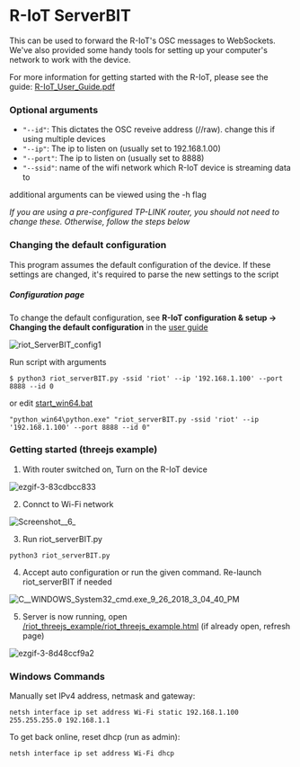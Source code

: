 # R-IoT ServerBIT
This can be used to forward the R-IoT's OSC messages to WebSockets. We've also provided some handy tools for setting up your computer's network to work with the device.

For more information for getting started with the R-IoT, please see the guide:
[R-IoT_User_Guide.pdf](http://www.bitalino.com/docs/R-IoT_User_Guide.pdf)

### Optional arguments

- `"--id"`: This dictates the OSC reveive address (/<id>/raw). change this if using multiple devices
- `"--ip"`: The ip to listen on (usually set to 192.168.1.00)
- `"--port"`: The ip to listen on (usually set to 8888)
- `"--ssid"`: name of the wifi network which R-IoT device is streaming data to

additional arguments can be viewed using the -h flag

*If you are using a pre-configured TP-LINK router, you should not need to change these. Otherwise, follow the steps below*

### Changing the default configuration
This program assumes the default configuration of the device. If these settings are changed, it's required to parse the new settings to the script

##### Configuration page
To change the default configuration, see **R-IoT configuration & setup -> Changing the default configuration** in the [user guide](http://www.bitalino.com/docs/R-IoT_User_Guide.pdf)

![riot_ServerBIT_config1](![riot_ServerBIT_config1](/uploads/1eb0f685cdf526b8304ba4eeaa6b296f/riot_ServerBIT_config1.png))

Run script with arguments

```
$ python3 riot_serverBIT.py -ssid 'riot' --ip '192.168.1.100' --port 8888 --id 0
```

or edit [start_win64.bat](start_win64.bat)

```
"python_win64\python.exe" "riot_serverBIT.py -ssid 'riot' --ip '192.168.1.100' --port 8888 --id 0"
```

### Getting started (threejs example)
1. With router switched on, Turn on the R-IoT device

![ezgif-3-83cdbcc833](/uploads/86701a1974414c543b67701f6176ab8d/ezgif-3-83cdbcc833.gif)

2. Connct to Wi-Fi network

![Screenshot__6_](/uploads/54ee41c423e08e42fa197e6f74df426b/Screenshot__6_.png)

3. Run riot_serverBIT.py

```
python3 riot_serverBIT.py
```
4. Accept auto configuration or run the given command. Re-launch riot_serverBIT if needed

![C__WINDOWS_System32_cmd.exe_9_26_2018_3_04_40_PM](/uploads/909f6b52e6407506ac218a1929e59f1d/C__WINDOWS_System32_cmd.exe_9_26_2018_3_04_40_PM.png)

5. Server is now running, open [/riot_threejs_example/riot_threejs_example.html](/riot_threejs_example/riot_threejs_example.html) (if already open, refresh page)
 
![ezgif-3-8d48ccf9a2](/uploads/95340dac2a712c2efe8adb890e131560/ezgif-3-8d48ccf9a2.gif)

### Windows Commands
Manually set IPv4 address, netmask and gateway:

```
netsh interface ip set address Wi-Fi static 192.168.1.100 255.255.255.0 192.168.1.1
```


To get back online, reset dhcp (run as admin):

```
netsh interface ip set address Wi-Fi dhcp
```
